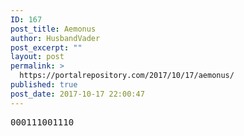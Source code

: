 ```yaml
---
ID: 167
post_title: Aemonus
author: HusbandVader
post_excerpt: ""
layout: post
permalink: >
  https://portalrepository.com/2017/10/17/aemonus/
published: true
post_date: 2017-10-17 22:00:47
---
```

<pre>000111001110</pre>
